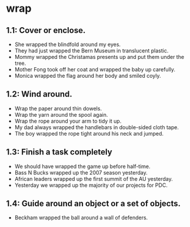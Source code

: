 # wrap
## 1.1: Cover or enclose.

  *  She wrapped the blindfold around my eyes.
  *  They had just wrapped the Bern Museum in translucent plastic.
  *  Mommy wrapped the Christamas presents up and put them under the tree.
  *  Mother Fong took off her coat and wrapped the baby up carefully.
  *  Monica wrapped the flag around her body and smiled coyly.

## 1.2: Wind around.

  *  Wrap the paper around thin dowels.
  *  Wrap the yarn around the spool again.
  *  Wrap the rope around your arm to tidy it up.
  *  My dad always wrapped the handlebars in double-sided cloth tape.
  *  The boy wrapped the rope tight around his neck and jumped.

## 1.3: Finish a task completely

  *  We should have wrapped the game up before half-time.
  *  Bass N Bucks wrapped up the 2007 season yesterday.
  *  African leaders wrapped up the first summit of the AU yesterday.
  *  Yesterday we wrapped up the majority of our projects for PDC.

## 1.4: Guide around an object or a set of objects.

  *  Beckham wrapped the ball around a wall of defenders.
